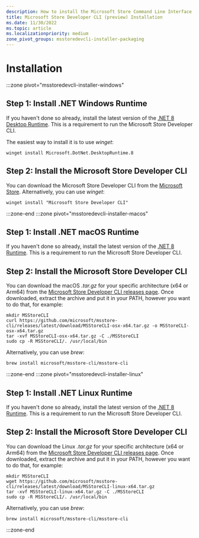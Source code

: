 ```yaml
---
description: How to install the Microsoft Store Command Line Interface.
title: Microsoft Store Developer CLI (preview) Installation
ms.date: 11/30/2022
ms.topic: article
ms.localizationpriority: medium
zone_pivot_groups: msstoredevcli-installer-packaging
---
```


# Installation

:::zone pivot="msstoredevcli-installer-windows"

## Step 1: Install .NET Windows Runtime

If you haven't done so already, install the latest version of the [.NET 8 Desktop Runtime](https://dotnet.microsoft.com/download/dotnet/8.0). This is a requirement to run the Microsoft Store Developer CLI.

The easiest way to install it is to use *winget*:

```console
winget install Microsoft.DotNet.DesktopRuntime.8
```

## Step 2: Install the Microsoft Store Developer CLI

You can download the Microsoft Store Developer CLI from the [Microsoft Store](https://www.microsoft.com/store/apps/9P53PC5S0PHJ). Alternatively, you can use *winget*:

```console
winget install "Microsoft Store Developer CLI"
```

:::zone-end
:::zone pivot="msstoredevcli-installer-macos"

## Step 1: Install .NET macOS Runtime

If you haven't done so already, install the latest version of the [.NET 8 Runtime](https://dotnet.microsoft.com/download/dotnet/8.0). This is a requirement to run the Microsoft Store Developer CLI.

## Step 2: Install the Microsoft Store Developer CLI

You can download the macOS *.tar.gz* for your specific architecture (x64 or Arm64) from the [Microsoft Store Developer CLI releases page](https://aka.ms/msstoredevcli/releases). Once downloaded, extract the archive and put it in your PATH, however you want to do that, for example:

```console
mkdir MSStoreCLI
curl https://github.com/microsoft/msstore-cli/releases/latest/download/MSStoreCLI-osx-x64.tar.gz -o MSStoreCLI-osx-x64.tar.gz
tar -xvf MSStoreCLI-osx-x64.tar.gz -C ./MSStoreCLI
sudo cp -R MSStoreCLI/. /usr/local/bin
```

Alternatively, you can use *brew*:

```console
brew install microsoft/msstore-cli/msstore-cli
```

:::zone-end
:::zone pivot="msstoredevcli-installer-linux"

## Step 1: Install .NET Linux Runtime

If you haven't done so already, install the latest version of the [.NET 8 Runtime](https://dotnet.microsoft.com/download/dotnet/8.0). This is a requirement to run the Microsoft Store Developer CLI.

## Step 2: Install the Microsoft Store Developer CLI

You can download the Linux *.tar.gz* for your specific architecture (x64 or Arm64) from the [Microsoft Store Developer CLI releases page](https://aka.ms/msstoredevcli/releases). Once downloaded, extract the archive and put it in your PATH, however you want to do that, for example:

```console
mkdir MSStoreCLI
wget https://github.com/microsoft/msstore-cli/releases/latest/download/MSStoreCLI-linux-x64.tar.gz
tar -xvf MSStoreCLI-linux-x64.tar.gz -C ./MSStoreCLI
sudo cp -R MSStoreCLI/. /usr/local/bin
```

Alternatively, you can use *brew*:

```console
brew install microsoft/msstore-cli/msstore-cli
```

:::zone-end